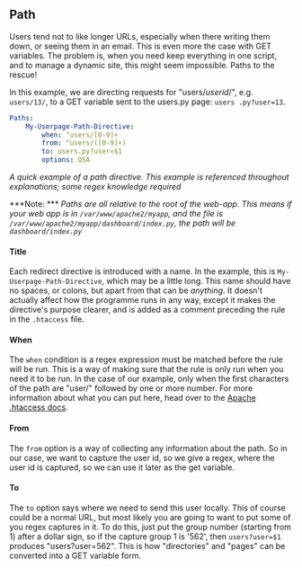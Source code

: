 ## Path
Users tend not to like longer URLs, especially when there writing them down, or seeing them in an email. This is even more the case with GET variables. The problem is, when you need keep everything in one script, and to manage a dynamic site, this might seem impossible. Paths to the rescue! 

In this example, we are directing requests for "users/*userid*/", e.g. `users/13/`, to a GET variable sent to the users.py page: `users
.py?user=13`.
```YAML
Paths:
    My-Userpage-Path-Directive:
        when: ^users/[0-9]+
        from: ^users/([0-9]+)
        to: users.py?user=$1
        options: QSA
```
*A quick example of a path directive. This example is referenced throughout explanations; some regex knowledge required*

***Note: *** *Paths are all relative to the root of the web-app. This means if your web app is in `/var/www/apache2/myapp`, and the file is `/var/www/apache2/myapp/dashboard/index.py`, the path will be `dashboard/index.py`*

#### Title
Each redirect directive is introduced with a name. In the example, this is `My-Userpage-Path-Directive`, which may be a little long. This name should have no spaces, or colons, but apart from that can be *anything*. It doesn't actually affect how the programme runs in any way, except it makes the directive's purpose clearer, and is added as a comment preceding the rule in the `.htaccess` file.

#### When
The `when` condition is a regex expression must be matched before the rule will be run. This is a way of making sure that the rule is only run when you need it to be run. In the case of our example, only when the first characters of the path are "user/" followed by one or more number. For more information about what you can put here, head over to the [Apache .htaccess docs](http://httpd.apache.org/docs/current/mod/mod_rewrite.html#rewritecond).

#### From
The `from` option is a way of collecting any information about the path. So in our case, we want to capture the user id, so we give a regex, where the user id is captured, so we can use it later as the get variable.

#### To
The `to` option says where we need to send this user locally. This of course could be a normal URL, but most likely you are going to want to put some of you regex captures in it. To do this, just put the group number (starting from 1) after a dollar sign, so if the capture group 1 is '562', then `users?user=$1` produces "users?user=562". This is how "directories" and "pages" can be converted into a GET variable form.

